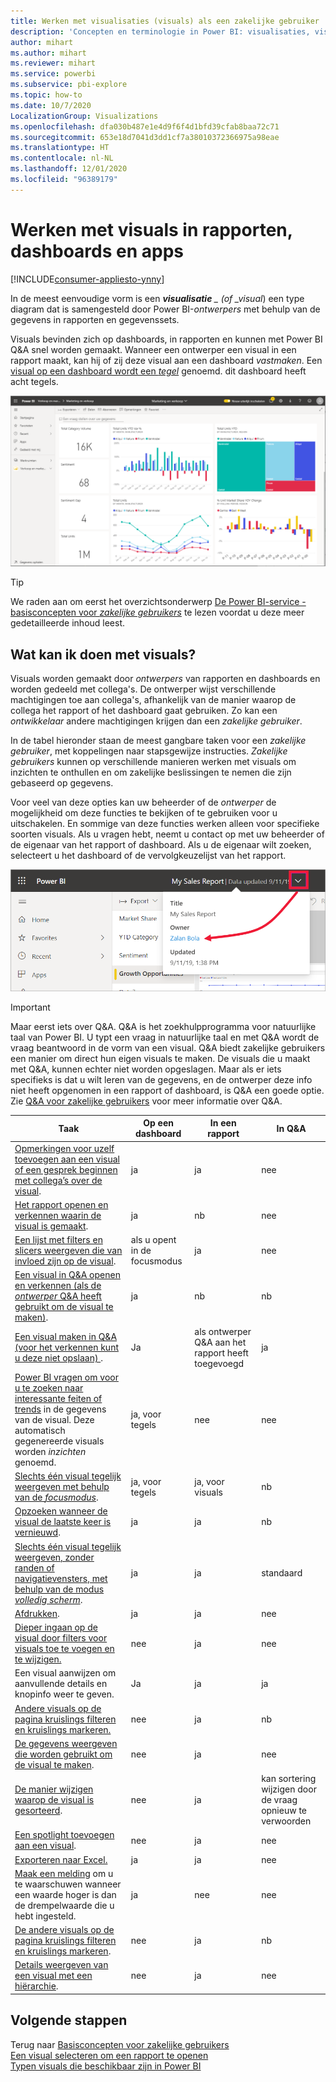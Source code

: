 ```yaml
---
title: Werken met visualisaties (visuals) als een zakelijke gebruiker
description: 'Concepten en terminologie in Power BI: visualisaties, visuals. Wat is een Power BI-visualisatie of -visual?'
author: mihart
ms.author: mihart
ms.reviewer: mihart
ms.service: powerbi
ms.subservice: pbi-explore
ms.topic: how-to
ms.date: 10/7/2020
LocalizationGroup: Visualizations
ms.openlocfilehash: dfa030b487e1e4d9f6f4d1bfd39cfab8baa72c71
ms.sourcegitcommit: 653e18d7041d3dd1cf7a38010372366975a98eae
ms.translationtype: HT
ms.contentlocale: nl-NL
ms.lasthandoff: 12/01/2020
ms.locfileid: "96389179"
---
```

# <a name="interact-with-visuals-in-reports-dashboards-and-apps"></a>Werken met visuals in rapporten, dashboards en apps

[!INCLUDE[consumer-appliesto-ynny](../includes/consumer-appliesto-ynny.md)]

In de meest eenvoudige vorm is een ***visualisatie** _ (of _visual*) een type diagram dat is samengesteld door Power BI-*ontwerpers* met behulp van de gegevens in rapporten en gegevenssets. 

Visuals bevinden zich op dashboards, in rapporten en kunnen met Power BI Q&A snel worden gemaakt. Wanneer een ontwerper een visual in een rapport maakt, kan hij of zij deze visual aan een dashboard *vastmaken*. Een [visual op een dashboard wordt een *tegel*](end-user-tiles.md) genoemd. dit dashboard heeft acht tegels. 

![Dashboard met tegels](media/end-user-visualizations/power-bi-dashboard.png)

> [!TIP]
> We raden aan om eerst het overzichtsonderwerp [De Power BI-service - basisconcepten voor *zakelijke gebruikers*](end-user-basic-concepts.md) te lezen voordat u deze meer gedetailleerde inhoud leest.

## <a name="what-can-i-do-with-visuals"></a>Wat kan ik doen met visuals?

Visuals worden gemaakt door *ontwerpers* van rapporten en dashboards en worden gedeeld met collega's. De ontwerper wijst verschillende machtigingen toe aan collega's, afhankelijk van de manier waarop de collega het rapport of het dashboard gaat gebruiken. Zo kan een *ontwikkelaar* andere machtigingen krijgen dan een *zakelijke gebruiker*. 

In de tabel hieronder staan de meest gangbare taken voor een *zakelijke gebruiker*, met koppelingen naar stapsgewijze instructies. *Zakelijke gebruikers* kunnen op verschillende manieren werken met visuals om inzichten te onthullen en om zakelijke beslissingen te nemen die zijn gebaseerd op gegevens.  

Voor veel van deze opties kan uw beheerder of de *ontwerper* de mogelijkheid om deze functies te bekijken of te gebruiken voor u uitschakelen. En sommige van deze functies werken alleen voor specifieke soorten visuals.  Als u vragen hebt, neemt u contact op met uw beheerder of de eigenaar van het rapport of dashboard. Als u de eigenaar wilt zoeken, selecteert u het dashboard of de vervolgkeuzelijst van het rapport. 

![Titel vervolgkeuzelijst met daarin de eigenaar](media/end-user-visualizations/power-bi-designer.png)


> [!IMPORTANT]
> Maar eerst iets over Q&A. Q&A is het zoekhulpprogramma voor natuurlijke taal van Power BI. U typt een vraag in natuurlijke taal en met Q&A wordt de vraag beantwoord in de vorm van een visual. Q&A biedt zakelijke gebruikers een manier om direct hun eigen visuals te maken. De visuals die u maakt met Q&A, kunnen echter niet worden opgeslagen. Maar als er iets specifieks is dat u wilt leren van de gegevens, en de ontwerper deze info niet heeft opgenomen in een rapport of dashboard, is Q&A een goede optie. Zie [Q&A voor zakelijke gebruikers](end-user-q-and-a.md) voor meer informatie over Q&A.



|Taak  |Op een dashboard  |In een rapport  | In Q&A
|---------|---------|---------|--------|
|[Opmerkingen voor uzelf toevoegen aan een visual of een gesprek beginnen met collega’s over de visual](end-user-comment.md).     |  ja       |   ja      |  nee  |
|[Het rapport openen en verkennen waarin de visual is gemaakt](end-user-tiles.md).     |    ja     |   nb      |  nee |
|[Een lijst met filters en slicers weergeven die van invloed zijn op de visual](end-user-report-filter.md).     |    als u opent in de focusmodus     |   ja      |  nee |
|[Een visual in Q&A openen en verkennen (als de *ontwerper* Q&A heeft gebruikt om de visual te maken)](end-user-q-and-a.md).     |   ja      |   nb      |  nb  |
|[Een visual maken in Q&A (voor het verkennen kunt u deze niet opslaan) ](end-user-q-and-a.md).     |   Ja      |   als ontwerper Q&A aan het rapport heeft toegevoegd      |  ja  |
|[Power BI vragen om voor u te zoeken naar interessante feiten of trends](end-user-insights.md) in de gegevens van de visual.  Deze automatisch gegenereerde visuals worden *inzichten* genoemd.     |    ja, voor tegels    |  nee       | nee   |
|[Slechts één visual tegelijk weergeven met behulp van de *focusmodus*](end-user-focus.md).     | ja, voor tegels        |   ja, voor visuals      | nb  |
|[Opzoeken wanneer de visual de laatste keer is vernieuwd](end-user-fresh.md).     |  ja       |    ja     | nb  |
|[Slechts één visual tegelijk weergeven, zonder randen of navigatievensters, met behulp van de modus *volledig scherm*](end-user-focus.md).     |   ja      |  ja       | standaard  |
|[Afdrukken](end-user-print.md).     |  ja       |   ja      | nee  |
|[Dieper ingaan op de visual door filters voor visuals toe te voegen en te wijzigen.](end-user-report-filter.md)     |    nee     |   ja      | nee  |
|Een visual aanwijzen om aanvullende details en knopinfo weer te geven.     |    Ja     |   ja      | ja  |
|[Andere visuals op de pagina kruislings filteren en kruislings markeren.](end-user-interactions.md)    |   nee      |   ja      | nb  |
|[De gegevens weergeven die worden gebruikt om de visual te maken](end-user-show-data.md).     |  nee       |   ja      | nee  |
| [De manier wijzigen waarop de visual is gesorteerd](end-user-change-sort.md). | nee  | ja  | kan sortering wijzigen door de vraag opnieuw te verwoorden  |
| [Een spotlight toevoegen aan een visual](end-user-spotlight.md). | nee  | ja  |  nee |
| [Exporteren naar Excel.](end-user-export.md) | ja | ja | nee|
| [Maak een melding](end-user-alerts.md) om u te waarschuwen wanneer een waarde hoger is dan de drempelwaarde die u hebt ingesteld.  | ja  | nee  | nee |
| [De andere visuals op de pagina kruislings filteren en kruislings markeren](end-user-report-filter.md).  | nee      | ja  | nb |
| [Details weergeven van een visual met een hiërarchie](end-user-drill.md).  | nee  | ja   | nee |

## <a name="next-steps"></a>Volgende stappen
Terug naar [Basisconcepten voor zakelijke gebruikers](end-user-basic-concepts.md)    
[Een visual selecteren om een rapport te openen](end-user-report-open.md)    
[Typen visuals die beschikbaar zijn in Power BI](end-user-visual-type.md)